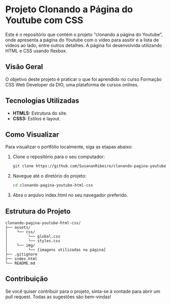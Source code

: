 # Projeto Clonando a Página do Youtube com CSS

Este é o repositório que contém o projeto "clonando a página do Youtube", onde apresenta a página do Youtube com o vídeo para assitir e a lista de vídeos ao lado, entre outros detalhes. A página foi desenvolvida utilizando HTML e CSS usando flexbox.

## Visão Geral

O objetivo deste projeto é praticar o que foi aprendido no curso Formação CSS Web Developer da DIO, uma plataforma de cursos onlines. 

## Tecnologias Utilizadas

- **HTML5:** Estrutura do site.
- **CSS3:** Estilos e layout.

## Como Visualizar

Para visualizar o portfólio localmente, siga as etapas abaixo:

1. Clone o repositório para o seu computador:
   ```bash
   git clone https://github.com/SusananRibeiro/clonando-pagina-youtube-html-css.git

2. Navegue até o diretório do projeto:
    ```bash
    cd clonando-pagina-youtube-html-css

3. Abra o arquivo index.html no seu navegador preferido.

## Estrutura do Projeto

```plaintext
clonando-pagina-youtube-html-css/
├── assets/
│    └── css/
│         └── global.css
│         └── styles.css
│    └── img/
│         └── [imagens utilizadas na página]
├── .gitignore
├── index.html
└── README.md
```

## Contribuição
Se você quiser contribuir para o projeto, sinta-se à vontade para abrir um pull request. Todas as sugestões são bem-vindas!